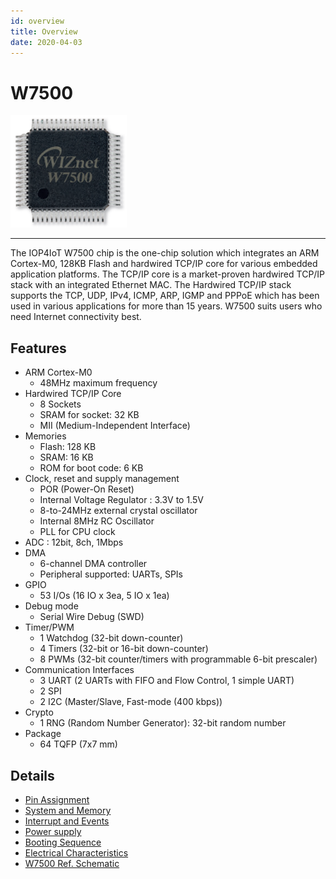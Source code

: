 ```yaml
---
id: overview
title: Overview
date: 2020-04-03
---
```




# W7500
![Figure 1 W7500 Chip](/img/products/w7500/w7500_chip.png)

----

The IOP4IoT W7500 chip is the one-chip solution which integrates an ARM Cortex-M0, 128KB Flash and hardwired TCP/IP core for various embedded application platforms.
The TCP/IP core is a market-proven hardwired TCP/IP stack with an integrated Ethernet MAC. The Hardwired TCP/IP stack supports the TCP, UDP, IPv4, ICMP, ARP, IGMP and PPPoE which has been used in various applications for more than 15 years. W7500 suits users who need Internet connectivity best.

## Features
* ARM Cortex-M0
  * 48MHz maximum frequency
* Hardwired TCP/IP Core
    * 8 Sockets
    * SRAM for socket: 32 KB
    * MII (Medium-Independent Interface)
* Memories
  * Flash: 128 KB
  * SRAM: 16 KB
  * ROM for boot code: 6 KB
* Clock, reset and supply management
	* POR (Power-On Reset)
	* Internal Voltage Regulator : 3.3V to 1.5V
	* 8-to-24MHz external crystal oscillator
	* Internal 8MHz RC Oscillator
	* PLL for CPU clock
* ADC : 12bit, 8ch, 1Mbps
* DMA
    * 6-channel DMA controller
    * Peripheral supported: UARTs, SPIs
* GPIO
    * 53 I/Os (16 IO x 3ea, 5 IO x 1ea)
* Debug mode
    * Serial Wire Debug (SWD)
* Timer/PWM
	* 1 Watchdog (32-bit down-counter)
	* 4 Timers (32-bit or 16-bit down-counter)
	* 8 PWMs (32-bit counter/timers with programmable 6-bit prescaler)
* Communication Interfaces
    * 3 UART (2 UARTs with FIFO and Flow Control, 1 simple UART)
    * 2 SPI
    * 2 I2C (Master/Slave, Fast-mode (400 kbps))
* Crypto
    * 1 RNG (Random Number Generator): 32-bit random number
* Package
    * 64 TQFP (7x7 mm)


## Details
- [Pin Assignment](./Pin-Assignment.md)
- [System and Memory](./System-and-Memory.md)
- [Interrupt and Events](./Interrupt-and-Event.md)
- [Power supply](./Power-Supply.md)
- [Booting Sequence](./Booting-Sequence.md)
- [Electrical Characteristics](./Electrical-Characteristics.md)
- [W7500 Ref. Schematic](./W7500-Ref.Schematic.md)
